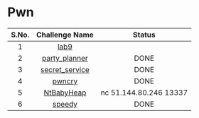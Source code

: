# Pwn

|S.No.| Challenge Name | Status  |
|:---:|:--------------:|:-------:|
|1|[lab9](lab9/)||
|2|[party_planner](party_planner/)|DONE|
|3|[secret_service](secret_service/)|DONE|
|4|[pwncry](pwncry/)|DONE|
|5|[NtBabyHeap](NtBabyHeap/)|nc 51.144.80.246 13337|
|6|[speedy](speedy/)|DONE|


